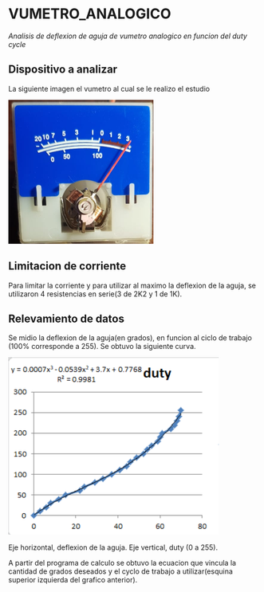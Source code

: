 # VUMETRO_ANALOGICO
*Analisis de deflexion de aguja de vumetro analogico en funcion del duty cycle*

## Dispositivo a analizar
La siguiente imagen el vumetro al cual se le realizo el estudio

![Screenshot](vumetro.PNG)

## Limitacion de corriente
Para limitar la corriente y para utilizar al maximo la deflexion de la aguja, se utilizaron 4 resistencias en serie(3 de 2K2 y 1 de 1K).

## Relevamiento de datos
Se midio la deflexion de la aguja(en grados), en funcion al ciclo de trabajo (100% corresponde a 255). Se obtuvo la siguiente curva.

![Screenshot](grafico.PNG)

Eje horizontal, deflexion de la aguja. Eje vertical, duty (0 a  255).


A partir del programa de calculo se obtuvo la ecuacion que vincula la cantidad de grados deseados y el cyclo de trabajo a utilizar(esquina superior izquierda del grafico anterior).
